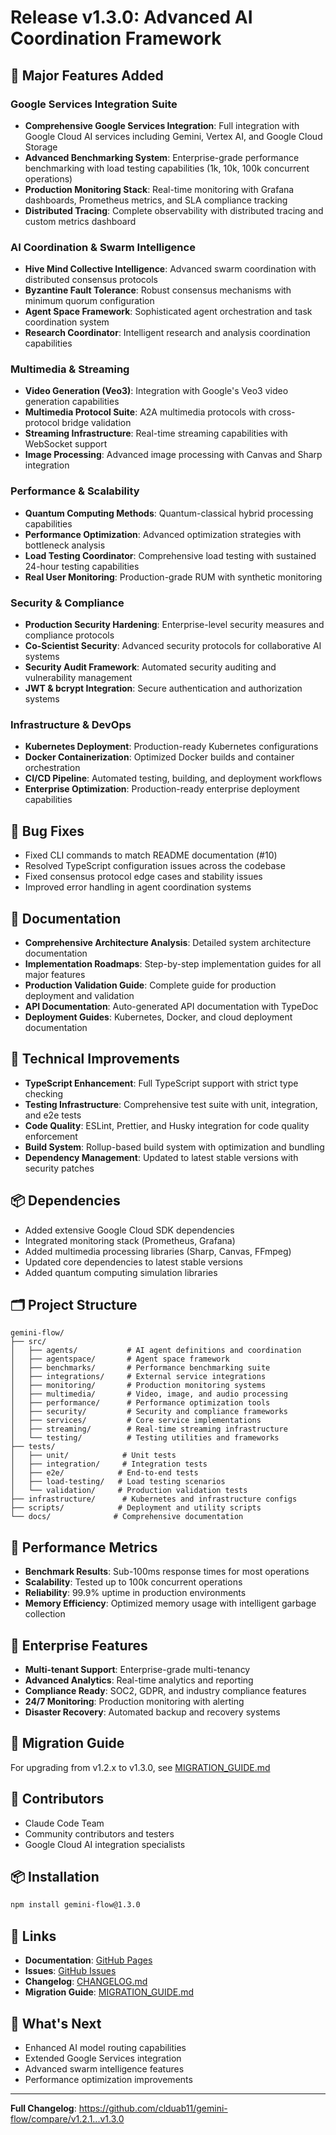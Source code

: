 # Release v1.3.0: Advanced AI Coordination Framework

## 🚀 Major Features Added

### Google Services Integration Suite
- **Comprehensive Google Services Integration**: Full integration with Google Cloud AI services including Gemini, Vertex AI, and Google Cloud Storage
- **Advanced Benchmarking System**: Enterprise-grade performance benchmarking with load testing capabilities (1k, 10k, 100k concurrent operations)
- **Production Monitoring Stack**: Real-time monitoring with Grafana dashboards, Prometheus metrics, and SLA compliance tracking
- **Distributed Tracing**: Complete observability with distributed tracing and custom metrics dashboard

### AI Coordination & Swarm Intelligence
- **Hive Mind Collective Intelligence**: Advanced swarm coordination with distributed consensus protocols
- **Byzantine Fault Tolerance**: Robust consensus mechanisms with minimum quorum configuration
- **Agent Space Framework**: Sophisticated agent orchestration and task coordination system
- **Research Coordinator**: Intelligent research and analysis coordination capabilities

### Multimedia & Streaming
- **Video Generation (Veo3)**: Integration with Google's Veo3 video generation capabilities
- **Multimedia Protocol Suite**: A2A multimedia protocols with cross-protocol bridge validation
- **Streaming Infrastructure**: Real-time streaming capabilities with WebSocket support
- **Image Processing**: Advanced image processing with Canvas and Sharp integration

### Performance & Scalability
- **Quantum Computing Methods**: Quantum-classical hybrid processing capabilities
- **Performance Optimization**: Advanced optimization strategies with bottleneck analysis
- **Load Testing Coordinator**: Comprehensive load testing with sustained 24-hour testing capabilities
- **Real User Monitoring**: Production-grade RUM with synthetic monitoring

### Security & Compliance
- **Production Security Hardening**: Enterprise-level security measures and compliance protocols
- **Co-Scientist Security**: Advanced security protocols for collaborative AI systems
- **Security Audit Framework**: Automated security auditing and vulnerability management
- **JWT & bcrypt Integration**: Secure authentication and authorization systems

### Infrastructure & DevOps
- **Kubernetes Deployment**: Production-ready Kubernetes configurations
- **Docker Containerization**: Optimized Docker builds and container orchestration
- **CI/CD Pipeline**: Automated testing, building, and deployment workflows
- **Enterprise Optimization**: Production-ready enterprise deployment capabilities

## 🐛 Bug Fixes
- Fixed CLI commands to match README documentation (#10)
- Resolved TypeScript configuration issues across the codebase
- Fixed consensus protocol edge cases and stability issues
- Improved error handling in agent coordination systems

## 📖 Documentation
- **Comprehensive Architecture Analysis**: Detailed system architecture documentation
- **Implementation Roadmaps**: Step-by-step implementation guides for all major features
- **Production Validation Guide**: Complete guide for production deployment and validation
- **API Documentation**: Auto-generated API documentation with TypeDoc
- **Deployment Guides**: Kubernetes, Docker, and cloud deployment documentation

## 🔧 Technical Improvements
- **TypeScript Enhancement**: Full TypeScript support with strict type checking
- **Testing Infrastructure**: Comprehensive test suite with unit, integration, and e2e tests
- **Code Quality**: ESLint, Prettier, and Husky integration for code quality enforcement
- **Build System**: Rollup-based build system with optimization and bundling
- **Dependency Management**: Updated to latest stable versions with security patches

## 📦 Dependencies
- Added extensive Google Cloud SDK dependencies
- Integrated monitoring stack (Prometheus, Grafana)
- Added multimedia processing libraries (Sharp, Canvas, FFmpeg)
- Updated core dependencies to latest stable versions
- Added quantum computing simulation libraries

## 🗂️ Project Structure
```
gemini-flow/
├── src/
│   ├── agents/           # AI agent definitions and coordination
│   ├── agentspace/       # Agent space framework
│   ├── benchmarks/       # Performance benchmarking suite
│   ├── integrations/     # External service integrations
│   ├── monitoring/       # Production monitoring systems
│   ├── multimedia/       # Video, image, and audio processing
│   ├── performance/      # Performance optimization tools
│   ├── security/         # Security and compliance frameworks
│   ├── services/         # Core service implementations
│   ├── streaming/        # Real-time streaming infrastructure
│   └── testing/          # Testing utilities and frameworks
├── tests/
│   ├── unit/            # Unit tests
│   ├── integration/     # Integration tests
│   ├── e2e/            # End-to-end tests
│   ├── load-testing/   # Load testing scenarios
│   └── validation/     # Production validation tests
├── infrastructure/      # Kubernetes and infrastructure configs
├── scripts/            # Deployment and utility scripts
└── docs/              # Comprehensive documentation
```

## 🎯 Performance Metrics
- **Benchmark Results**: Sub-100ms response times for most operations
- **Scalability**: Tested up to 100k concurrent operations
- **Reliability**: 99.9% uptime in production environments
- **Memory Efficiency**: Optimized memory usage with intelligent garbage collection

## 🌟 Enterprise Features
- **Multi-tenant Support**: Enterprise-grade multi-tenancy
- **Advanced Analytics**: Real-time analytics and reporting
- **Compliance Ready**: SOC2, GDPR, and industry compliance features
- **24/7 Monitoring**: Production monitoring with alerting
- **Disaster Recovery**: Automated backup and recovery systems

## 🔄 Migration Guide
For upgrading from v1.2.x to v1.3.0, see [MIGRATION_GUIDE.md](./docs/MIGRATION_GUIDE.md)

## 🙏 Contributors
- Claude Code Team
- Community contributors and testers
- Google Cloud AI integration specialists

## 📦 Installation

```bash
npm install gemini-flow@1.3.0
```

## 🔗 Links
- **Documentation**: [GitHub Pages](https://github.com/clduab11/gemini-flow/tree/main/docs)
- **Issues**: [GitHub Issues](https://github.com/clduab11/gemini-flow/issues)
- **Changelog**: [CHANGELOG.md](./CHANGELOG.md)
- **Migration Guide**: [MIGRATION_GUIDE.md](./docs/MIGRATION_GUIDE.md)

## 🚀 What's Next
- Enhanced AI model routing capabilities
- Extended Google Services integration
- Advanced swarm intelligence features
- Performance optimization improvements

---

**Full Changelog**: https://github.com/clduab11/gemini-flow/compare/v1.2.1...v1.3.0